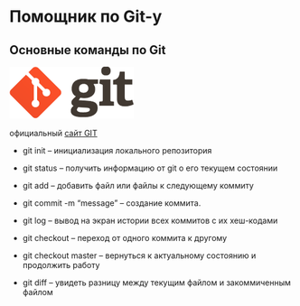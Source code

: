 # Помощник по Git-у
## Основные команды по Git

![логотип](./logo@2x.png)

официальный [сайт GIT](https://git-scm.com/)

* git init – инициализация локального репозитория

* git status – получить информацию от git о его текущем состоянии
* git add – добавить файл или файлы к следующему коммиту
* git commit -m “message” – создание коммита.
* git log – вывод на экран истории всех коммитов с их хеш-кодами
* git checkout – переход от одного коммита к другому
* git checkout master – вернуться к актуальному состоянию и продолжить работу
* git diff – увидеть разницу между текущим файлом и закоммиченным файлом




